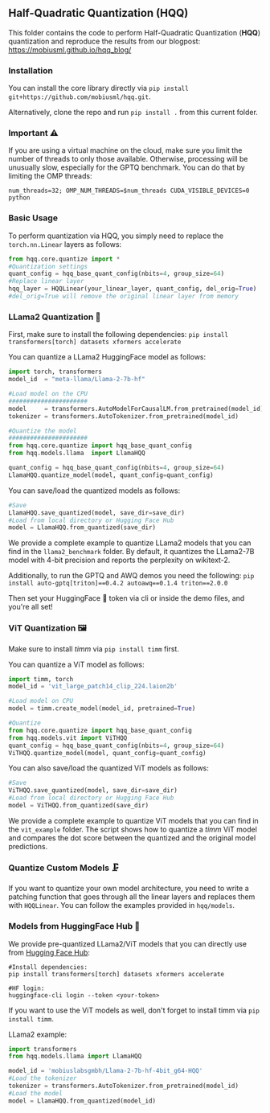 ## Half-Quadratic Quantization (HQQ)
This folder contains the code to perform Half-Quadratic Quantization (<b>HQQ</b>) quantization and reproduce the results from our blogpost: https://mobiusml.github.io/hqq_blog/ 

### Installation 
You can install the core library directly via ```pip install git+https://github.com/mobiusml/hqq.git```. 

Alternatively, clone the repo and run ```pip install .``` from this current folder. 

### Important ⚠️
If you are using a virtual machine on the cloud, make sure you limit the number of threads to only those available. Otherwise, processing will be unusually slow, especially for the GPTQ benchmark. You can do that by limiting the OMP threads:
```
num_threads=32; OMP_NUM_THREADS=$num_threads CUDA_VISIBLE_DEVICES=0 python 
```

### Basic Usage
To perform quantization via HQQ, you simply need to replace the ```torch.nn.Linear``` layers as follows:
```Python
from hqq.core.quantize import *
#Quantization settings
quant_config = hqq_base_quant_config(nbits=4, group_size=64)
#Replace linear layer
hqq_layer = HQQLinear(your_linear_layer, quant_config, del_orig=True)
#del_orig=True will remove the original linear layer from memory
```

### LLama2 Quantization 🦙
First, make sure to install the following dependencies:
```pip install transformers[torch] datasets xformers accelerate```

You can quantize a LLama2 HuggingFace model as follows:

```Python
import torch, transformers
model_id  = "meta-llama/Llama-2-7b-hf" 

#Load model on the CPU
######################
model     = transformers.AutoModelForCausalLM.from_pretrained(model_id) 
tokenizer = transformers.AutoTokenizer.from_pretrained(model_id) 

#Quantize the model
######################
from hqq.core.quantize import hqq_base_quant_config
from hqq.models.llama  import LlamaHQQ

quant_config = hqq_base_quant_config(nbits=4, group_size=64)
LlamaHQQ.quantize_model(model, quant_config=quant_config)
```

You can save/load the quantized models as follows:
```Python
#Save
LlamaHQQ.save_quantized(model, save_dir=save_dir)
#Load from local directory or Hugging Face Hub
model = LlamaHQQ.from_quantized(save_dir)
```
We provide a complete example to quantize LLama2 models that you can find in the ```llama2_benchmark``` folder. By default, it quantizes the LLama2-7B model with 4-bit precision and reports the perplexity on wikitext-2. 

Additionally, to run the GPTQ and AWQ demos you need the following:
```pip install auto-gptq[triton]==0.4.2 autoawq==0.1.4 triton==2.0.0```

Then set your HuggingFace 🤗 token via cli or inside the demo files, and you're all set!

### ViT Quantization 🖼️
Make sure to install _timm_ via ```pip install timm``` first. 

You can quantize a ViT model as follows:
```Python
import timm, torch
model_id = 'vit_large_patch14_clip_224.laion2b'

#Load model on CPU
model = timm.create_model(model_id, pretrained=True)

#Quantize
from hqq.core.quantize import hqq_base_quant_config
from hqq.models.vit import ViTHQQ
quant_config = hqq_base_quant_config(nbits=4, group_size=64)
ViTHQQ.quantize_model(model, quant_config=quant_config)
```

You can also save/load the quantized ViT models as follows:
```Python
#Save
ViTHQQ.save_quantized(model, save_dir=save_dir)
#Load from local directory or Hugging Face Hub
model = ViTHQQ.from_quantized(save_dir)
```

We provide a complete example to quantize ViT models that you can find in the ```vit_example``` folder. The script shows how to quantize a _timm_ ViT model and compares the dot score between the quantized and the original model predictions.

  
### Quantize Custom Models 🗜️
If you want to quantize your own model architecture, you need to write a patching function that goes through all the linear layers and replaces them with ```HQQLinear```. You can follow the examples provided in ```hqq/models```.

### Models from HuggingFace Hub 🤗
We provide pre-quantized LLama2/ViT models that you can directly use from [Hugging Face Hub](https://huggingface.co/mobiuslabsgmbh):

```
#Install dependencies:
pip install transformers[torch] datasets xformers accelerate

#HF login:
huggingface-cli login --token <your-token>
```
If you want to use the ViT models as well, don't forget to install timm via ```pip install timm```.

LLama2 example: 
```Python
import transformers
from hqq.models.llama import LlamaHQQ

model_id = 'mobiuslabsgmbh/Llama-2-7b-hf-4bit_g64-HQQ'
#Load the tokenizer
tokenizer = transformers.AutoTokenizer.from_pretrained(model_id)
#Load the model
model = LlamaHQQ.from_quantized(model_id)
```



